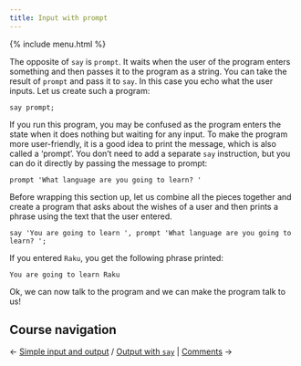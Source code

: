 ```yaml
---
title: Input with prompt
---
```


{% include menu.html %}

The opposite of `say` is `prompt`. It waits when the user of the program enters something and then passes it to the program as a string. You can take the result of `prompt` and pass it to `say`. In this case you echo what the user inputs. Let us create such a program:

    say prompt;

If you run this program, you may be confused as the program enters the state when it does nothing but waiting for any input. To make the program more user-friendly, it is a good idea to print the message, which is also called a ‘prompt’. You don’t need to add a separate `say` instruction, but you can do it directly by passing the message to prompt:

    prompt 'What language are you going to learn? '

Before wrapping this section up, let us combine all the pieces together and create a program that asks about the wishes of a user and then prints a phrase using the text that the user entered.

    say 'You are going to learn ', prompt 'What language are you going to learn? ';        

If you entered `Raku`, you get the following phrase printed:

    You are going to learn Raku

Ok, we can now talk to the program and we can make the program talk to us!

## Course navigation

← [Simple input and output](..) / [Output with `say`](../say) | [Comments](../../comments) →
